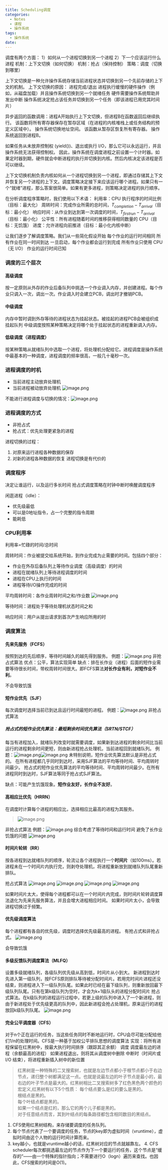 ```yaml
---
title: Scheduling调度
categories:
  - Notes
  - 课程
  - 操作系统
tags:
  - 操作系统
date:
---
```

调度有两个方面：
1）如何从一个进程切换到另一个进程
2）下一个应该运行什么进程
机制：上下文切换（如何切换）
机制：抢占（保持控制）
策略：调度（切换到哪里）

上下文切换是一种允许操作系统存储当前进程状态并切换到另一个先前存储的上下文的机制。
上下文切换的原因： 
进程完成/退出 
进程执行缓慢的硬件操作（例如，从磁盘加载）并且操作系统切换到另一个就绪任务 
硬件需要操作系统帮助并发出中断 
操作系统决定抢占该任务并切换到另一个任务（即该进程已用完其时间片）

异步返回的函数调用：进程A开始执行上下文切换，但进程B在函数返回后继续执行。
该函数将所有寄存器保存在暂存区域（在进程的内核堆栈上或任务结构的预定义区域中）。
操作系统切换地址空间。
该函数从暂存区恢复所有寄存器。
操作系统返回到进程B。

如果任务从未放弃控制权 (yield())、退出或执行 I/O，那么它可以永远运行，并且操作系统无法获得控制权。
因此，操作系统在调度进程之前设置一个计时器。如果定时器到期，硬件就会中断进程的执行并切换到内核。然后内核决定该进程是否可以继续。

上下文切换机制负责​​内核如何从一个进程切换到另一个进程，即通过存储其上下文并恢复另一个进程的上下文。调度策略决定接下来应该运行哪个进程。如果只有一个“就绪”进程，那么答案很简单。如果有更多进程，则策略决定进程的执行顺序。

在分析调度程序策略时，我们使用以下术语： 
利用率：CPU 执行程序的时间比例（目标：最大化） 
周转时间：完成作业所需的总时间，$T_{completion} − T_{arrival}$（目标：最小化） 
响应时间：从作业到达到第一次调度的时间，$T_{firstrun} - T_{arrival}$（目标：最小化） 
公平性：所有进程随着时间的推移获得相同数量的 CPU（目标：无饥饿） 
进度：允许进程向前推进（目标：最小化内核中断）

让我们逐步了解调度策略。我们从一些简化假设开始 
每个作业的运行时间相同 
所有作业在同一时间到达 一旦启动，每个作业都会运行到完成 
所有作业只使用 CPU（无 I/O） 
作业的运行时间已知 


### 调度的三个层次
#### 高级调度
按一定原则从外存的作业后备队列中挑选一个作业调入内存，并创建进程。每个作业只调入一次，调出一次。作业调入时会建立PCB，调出时才撤销PCB。

#### 中级调度
内存中暂时调到外存等待的进程状态为挂起状态。被挂起的进程PCB会被组织成挂起队列
中级调度按照某种策略决定将哪个处于挂起状态的进程重新调入内存。

#### 低级调度（进程调度）
按某种策略从就绪队列中选取一个进程，将处理机分配给它。进程调度是操作系统中最基本的一种调度，进程调度的频率很高，一般几十毫秒一次。

### 进程调度的时机
- 当前进程主动放弃处理机
- 当前进程被动放弃处理机
![image.png](https://cdn.jsdelivr.net/gh/zhengyangWang1/image@main/img/20231104113430.png)

不能进行进程调度与切换的情况：![image.png](https://cdn.jsdelivr.net/gh/zhengyangWang1/image@main/img/20231104113457.png)
### 进程调度的方式
- 非抢占式
- 抢占式：优先处理更紧急的进程

进程切换的过程：
1. 对原来运行进程各种数据的保存
2. 对新的进程各种数据的恢复
进程切换是有代价的

### 调度程序
决定让谁运行，以及运行多长时间
抢占式调度策略在时钟中断时唤醒调度程序

闲逛进程（idle）：
- 优先级最低
- 可以是0地址指令，占一个完整的指令周期
- 能耗低

### CPU利用率
利用率=忙碌的时间/总时间

周转时间：作业被提交给系统开始，到作业完成为止需要的时间。包括四个部分：
- 作业在外存后备队列上等待作业调度（高级调度）的时间
- 进程在就绪队列上等待进程调度的时间
- 进程在CPU上执行的时间
- 进程等待I/O操作完成的时间

平均周转时间：各作业周转时间之和/作业数
![image.png](https://cdn.jsdelivr.net/gh/zhengyangWang1/image@main/img/20231104115312.png)

等待时间：进程处于等待处理机状态时间之和

响应时间：用户从提出请求到首次产生响应所用的时

### 调度算法
#### 先来先服务（FCFS）
按照到达的先后顺序，等待时间越久的越先得到服务。
例题：![image.png](https://cdn.jsdelivr.net/gh/zhengyangWang1/image@main/img/20231104145306.png)
非抢占式算法
优点：公平，算法实现简单
缺点：排在长作业（进程）后面的短作业需要等待很长时间，带权周转时间很大。即FCFS算法**对长作业有利，对短作业不利**。

不会导致饥饿

#### 短作业优先（SJF）
每次调度时选择当前已到达且运行时间最短的进程。
例题：![image.png](https://cdn.jsdelivr.net/gh/zhengyangWang1/image@main/img/20231104150027.png)
非抢占式算法

##### 抢占式的短作业优先算法：最短剩余时间优先算法（SRTN/STCF）
每当有进程加入，就绪队列改变时就需要调度，如果新到达进程的剩余时间比当前运行的进程剩余时间更短，则由新进程抢占处理机，当前进程回到就绪队列。
例题：![image.png](https://cdn.jsdelivr.net/gh/zhengyangWang1/image@main/img/20231104150908.png)![image.png](https://cdn.jsdelivr.net/gh/zhengyangWang1/image@main/img/20231104150952.png)
未特别说明，短作业优先算法默认是非抢占式的。
在所有进程都几乎同时到达时，采用SJF算法的平均等待时间、平均周转时间最少。
抢占式的短作业优先算法的平均等待时间、平均周转时间最少。在所有进程同时到达时，SJF算法等同于抢占式SJF算法。

缺点：可能产生饥饿现象。**短作业友好，长作业不友好**。

#### 高相应比优先（HRRN）
在调度时计算每个进程的相应比，选择相应比最高的进程为其服务。
>![image.png](https://cdn.jsdelivr.net/gh/zhengyangWang1/image@main/img/20231104152027.png)

非抢占式算法
例题：![image.png](https://cdn.jsdelivr.net/gh/zhengyangWang1/image@main/img/20231104152220.png)
综合考虑了等待时间和运行时间
避免了长作业饥饿的问题
![image.png](https://cdn.jsdelivr.net/gh/zhengyangWang1/image@main/img/20231104152435.png)

#### 时间片轮转（RR）
按各进程到达就绪队列的顺序，轮流让各个进程执行一个**时间片**（如100ms）。若进程未在一个时间片内执行完，则剥夺处理机，将进程重新放到就绪队列队尾重新排队。

抢占式算法
![image.png](https://cdn.jsdelivr.net/gh/zhengyangWang1/image@main/img/20231104153525.png)
![image.png](https://cdn.jsdelivr.net/gh/zhengyangWang1/image@main/img/20231104153547.png)
![image.png](https://cdn.jsdelivr.net/gh/zhengyangWang1/image@main/img/20231104153618.png)
![image.png](https://cdn.jsdelivr.net/gh/zhengyangWang1/image@main/img/20231104153635.png)

如果时间片太大，使得每个进程都可以在一个时间片内完成，则时间片轮转调度算法退化为先来先服务算法，并且会增大进程相应时间。
如果时间片太小，会导致进程切换过于频繁。

#### 优先级调度算法
每个进程都有各自的优先级，调度时选择优先级最高的进程。
有抢占式和非抢占式。
![image.png](https://cdn.jsdelivr.net/gh/zhengyangWang1/image@main/img/20231104154536.png)

会导致饥饿

#### 多级反馈队列调度算法（MLFQ）
设置多级就绪队列，各级队列优先级从高到低，时间片从小到大。
新进程到达时先进入第一级队列，按FCFS原则排队等待被分配时间片。若用完时间片进程还没结束，则进程进入下一级队列队尾。如果此时已经在最下级队列，则重新放回最下级队列队尾。只有在第k级队列为空时，才会为k+1级队头的进程分配时间片
抢占式算法。在k级队列的进程运行过程中，若更上级的队列中进入了一个新进程，则由于新进程处于优先级更高的队列中，因此新进程会抢占处理机，原来运行的进程放回k级队列队尾。
![image.png](https://cdn.jsdelivr.net/gh/zhengyangWang1/image@main/img/20231104155638.png)


#### 完全公平调度器（CFS）
对于n个正在运行的任务，当这些任务同时不断地运行时，CPU会尽可能分配给他们1/n的处理时间。CFS是一种基于加权公平排队思想的调度算法
实现：将所有进程保留在红黑树中，按最大执行时间排序（跟踪其正余额） 调度 调度最左边的进程（余额最高的进程） 如果进程退出，则将其从调度树中删除 中断时（时间片或 I/O 结束），将进程重新插入树中的新位置

>红黑树是一种特殊的二叉搜索树，也就是左边节点都小于根节点都小于右边节点，递归整个树都满足这一点。也就是说最左边的叶子节点是最小的，最右边的叶子节点是最大的。红黑树相比二叉搜索树多了红色黑色两个颜色的宏定义,红黑树有以下5个性质：
>每个结点要么是红的要么是黑的。  
  根结点是黑的。  
  每个叶结点都是黑的。  
  如果一个结点是红的，那么它的两个儿子都是黑的。  
  对于任意结点而言，其到叶结点的每条路径都包含相同数目的黑结点。

1. CFS使用红黑树结构，来存储要调度的任务队列。
2. 每个节点代表了一个要调度的任务，节点的key即为虚拟时间（vruntime），虚拟时间由这个人物的运行时间计算而来。
3. key越小，也就是vruntime越小的话，红黑树对应的节点就越靠左。
4. CFS scheduler每次都挑选最左边的节点作为下一个要运行的任务，这个节点是“缓存的”——由一个特殊的指针指向；不需要进行O（logn）遍历来查找。也因此，CFS搜索的时间是O(1)。
